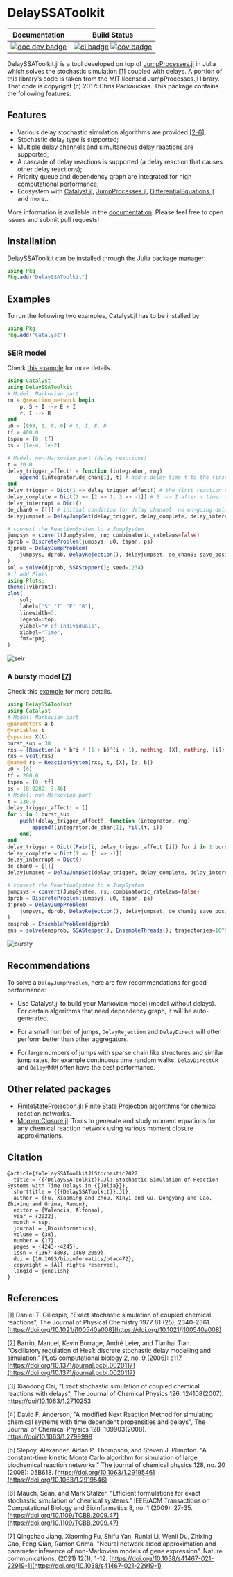 # DelaySSAToolkit

| **Documentation** | **Build Status** |
|:-----------------:|:----------------:|
| [![doc dev badge](https://img.shields.io/badge/docs-dev-blue.svg)](https://palmtree2013.github.io/DelaySSAToolkit.jl/dev/) | [![ci badge](https://github.com/palmtree2013/DelaySSAToolkit.jl/actions/workflows/CI.yml/badge.svg?branch=main)](https://github.com/palmtree2013/DelaySSAToolkit.jl/actions/workflows/CI.yml?query=branch%3Amain) [![cov badge](https://codecov.io/gh/palmtree2013/DelaySSAToolkit.jl/branch/main/graph/badge.svg)](https://codecov.io/gh/palmtree2013/DelaySSAToolkit.jl) |

DelaySSAToolkit.jl is a tool developed on top of [JumpProcesses.jl](https://github.com/SciML/JumpProcesses.jl) in Julia which solves the stochastic simulation [[1]](#1) coupled with delays. A portion of this library’s code is taken from the MIT licensed JumpProcesses.jl library.
That code is copyright (c) 2017: Chris Rackauckas. This package contains the following features:

## Features

  - Various delay stochastic simulation algorithms are provided [[2-6]](#2);
  - Stochastic delay type is supported;
  - Multiple delay channels and simultaneous delay reactions are supported;
  - A cascade of delay reactions is supported (a delay reaction that causes other delay reactions);
  - Priority queue and dependency graph are integrated for high computational performance;
  - Ecosystem with [Catalyst.jl](https://github.com/SciML/Catalyst.jl), [JumpProcesses.jl](https://github.com/SciML/JumpProcesses.jl), [DifferentialEquations.jl](https://github.com/JuliaDiffEq/DifferentialEquations.jl) and more...

More information is available in the [documentation](https://palmtree2013.github.io/DelaySSAToolkit.jl/dev/). Please feel free to open issues and submit pull requests!

## Installation

DelaySSAToolkit can be installed through the Julia package manager:

```julia
using Pkg
Pkg.add("DelaySSAToolkit")
```

## Examples

To run the following two examples, Catalyst.jl has to be installed by

```julia
using Pkg
Pkg.add("Catalyst")
```

### SEIR model

Check [this example](https://palmtree2013.github.io/DelaySSAToolkit.jl/dev/tutorials/tutorials/) for more details.

```julia
using Catalyst
using DelaySSAToolkit
# Model: Markovian part
rn = @reaction_network begin
    ρ, S + I --> E + I
    r, I --> R
end
u0 = [999, 1, 0, 0] # S, I, E, R
tf = 400.0
tspan = (0, tf)
ps = [1e-4, 1e-2]

# Model: non-Markovian part (delay reactions)
τ = 20.0
delay_trigger_affect! = function (integrator, rng)
    append!(integrator.de_chan[1], τ) # add a delay time τ to the first delay channel
end
delay_trigger = Dict(1 => delay_trigger_affect!) # the first reaction S+I -> E+I will trigger a delay reaction: E --> I after τ time.  
delay_complete = Dict(1 => [2 => 1, 3 => -1]) # E --> I after τ time: transfer from E (minus 1) to I (plus 1) after the completed delay reaction
delay_interrupt = Dict()
de_chan0 = [[]] # initial condition for delay channel: no on-going delay reactions
delayjumpset = DelayJumpSet(delay_trigger, delay_complete, delay_interrupt)

# convert the ReactionSystem to a JumpSystem
jumpsys = convert(JumpSystem, rn; combinatoric_ratelaws=false)
dprob = DiscreteProblem(jumpsys, u0, tspan, ps)
djprob = DelayJumpProblem(
    jumpsys, dprob, DelayRejection(), delayjumpset, de_chan0; save_positions=(true, true)
)
sol = solve(djprob, SSAStepper(); seed=1234)
# ] add Plots
using Plots;
theme(:vibrant);
plot(
    sol;
    label=["S" "I" "E" "R"],
    linewidth=3,
    legend=:top,
    ylabel="# of individuals",
    xlabel="Time",
    fmt=:png,
)
```

![seir](docs/src/assets/seir.png)

### A bursty model [[7]](#7)

Check this [example](https://palmtree2013.github.io/DelaySSAToolkit.jl/dev/tutorials/bursty/) for more details.

```julia
using DelaySSAToolkit
using Catalyst
# Model: Markovian part
@parameters a b
@variables t
@species X(t)
burst_sup = 30
rxs = [Reaction(a * b^i / (1 + b)^(i + 1), nothing, [X], nothing, [i]) for i in 1:burst_sup]
rxs = vcat(rxs)
@named rs = ReactionSystem(rxs, t, [X], [a, b])
u0 = [0]
tf = 200.0
tspan = (0, tf)
ps = [0.0282, 3.46]
# Model: non-Markovian part
τ = 130.0
delay_trigger_affect! = []
for i in 1:burst_sup
    push!(delay_trigger_affect!, function (integrator, rng)
        append!(integrator.de_chan[1], fill(τ, i))
    end)
end
delay_trigger = Dict([Pair(i, delay_trigger_affect![i]) for i in 1:burst_sup])
delay_complete = Dict(1 => [1 => -1])
delay_interrupt = Dict()
de_chan0 = [[]]
delayjumpset = DelayJumpSet(delay_trigger, delay_complete, delay_interrupt)

# convert the ReactionSystem to a JumpSystem
jumpsys = convert(JumpSystem, rs; combinatoric_ratelaws=false)
dprob = DiscreteProblem(jumpsys, u0, tspan, ps)
djprob = DelayJumpProblem(
    jumpsys, dprob, DelayRejection(), delayjumpset, de_chan0; save_positions=(false, false)
)
ensprob = EnsembleProblem(djprob)
ens = solve(ensprob, SSAStepper(), EnsembleThreads(); trajectories=10^5)
```

![bursty](docs/src/assets/bursty.svg)

## Recommendations

To solve a `DelayJumpProblem`, here are few recommendations for good performance:

  - Use Catalyst.jl to build your Markovian model (model without delays). For certain algorithms that need dependency graph, it will be auto-generated.

  - For a small number of jumps, `DelayRejection` and `DelayDirect` will often perform better than other aggregators.
  - For large numbers of jumps with sparse chain like structures and similar jump rates, for example continuous time random walks, `DelayDirectCR` and `DelayMNRM` often have the best performance.

## Other related packages

  - [FiniteStateProjection.jl](https://github.com/kaandocal/FiniteStateProjection.jl): Finite State Projection algorithms for chemical reaction networks.
  - [MomentClosure.jl](https://github.com/augustinas1/MomentClosure.jl): Tools to generate and study moment equations for any chemical reaction network using various moment closure approximations.

## Citation

```
@article{fuDelaySSAToolkitJlStochastic2022,
  title = {{{DelaySSAToolkit}}.Jl: Stochastic Simulation of Reaction Systems with Time Delays in {{Julia}}},
  shorttitle = {{{DelaySSAToolkit}}.Jl},
  author = {Fu, Xiaoming and Zhou, Xinyi and Gu, Dongyang and Cao, Zhixing and Grima, Ramon},
  editor = {Valencia, Alfonso},
  year = {2022},
  month = sep,
  journal = {Bioinformatics},
  volume = {38},
  number = {17},
  pages = {4243--4245},
  issn = {1367-4803, 1460-2059},
  doi = {10.1093/bioinformatics/btac472},
  copyright = {All rights reserved},
  langid = {english}
}
```

## References

<a id="1">[1]</a> Daniel T. Gillespie, "Exact stochastic simulation of coupled chemical reactions", The Journal of Physical Chemistry 1977 81 (25), 2340-2361.
[https://doi.org/10.1021/j100540a008](https://doi.org/10.1021/j100540a008)

<a id="2">[2]</a> Barrio, Manuel, Kevin Burrage, André Leier, and Tianhai Tian. "Oscillatory regulation of Hes1: discrete stochastic delay modelling and simulation." PLoS computational biology 2, no. 9 (2006): e117. [https://doi.org/10.1371/journal.pcbi.0020117](https://doi.org/10.1371/journal.pcbi.0020117)

<a id="3">[3]</a> Xiaodong Cai, "Exact stochastic simulation of coupled chemical reactions with delays", The Journal of Chemical Physics 126, 124108(2007).
[https://doi/10.1063/1.2710253](https://aip.scitation.org/doi/10.1063/1.2710253)

<a id="4">[4]</a> David F. Anderson, "A modified Next Reaction Method for simulating chemical systems with time dependent propensities and delays", The Journal of Chemical Physics 128, 109903(2008).
[https://doi/10.1063/1.2799998](https://aip.scitation.org/doi/10.1063/1.2799998)

<a id="5">[5]</a> Slepoy, Alexander, Aidan P. Thompson, and Steven J. Plimpton. "A constant-time kinetic Monte Carlo algorithm for simulation of large biochemical reaction networks." The journal of chemical physics 128, no. 20 (2008): 05B618. [https://doi.org/10.1063/1.2919546](https://doi.org/10.1063/1.2919546)

<a id="6">[6]</a> Mauch, Sean, and Mark Stalzer. "Efficient formulations for exact stochastic simulation of chemical systems." IEEE/ACM Transactions on Computational Biology and Bioinformatics 8, no. 1 (2009): 27-35. [https://doi.org/10.1109/TCBB.2009.47](https://doi.org/10.1109/TCBB.2009.47)

<a id="7">[7]</a> Qingchao Jiang, Xiaoming Fu, Shifu Yan, Runlai Li, Wenli Du, Zhixing Cao, Feng Qian, Ramon Grima, "Neural network aided approximation and parameter inference of non-Markovian models of gene expression". Nature communications, (2021) 12(1), 1-12. [https://doi.org/10.1038/s41467-021-22919-1](https://doi.org/10.1038/s41467-021-22919-1)
